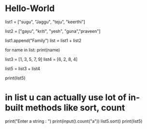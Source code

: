# Hello-World
list1 = ["sugu", "Jaggu", "teju", "keerthi"]

list2 = ["gayu", "kriti", "yesh", "guna","praveen"]

list1.append("Family")
list = list1 + list2

for name in list:
    print(name)

list3 = [1, 3, 5, 7, 9]
list4 = [6, 2, 8, 4]

list5 = list3 + list4

print(list5)
# in list u can actually use lot of in-built methods like sort, count
print("Enter a string : ")
print(input().count("a"))
list5.sort()
print(list5)
